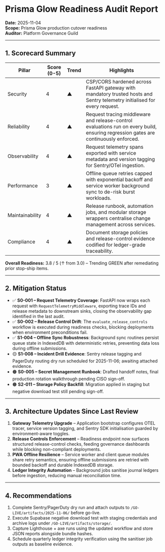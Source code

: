 # Prisma Glow Readiness Audit Report

**Date:** 2025-11-04  
**Scope:** Prisma Glow production cutover readiness  
**Auditor:** Platform Governance Guild

---

## 1. Scorecard Summary
| Pillar | Score (0-5) | Trend | Highlights |
| --- | --- | --- | --- |
| Security | 4 | ▲ | CSP/CORS hardened across FastAPI gateway with mandatory trusted hosts and Sentry telemetry initialised for every request. |
| Reliability | 4 | ▲ | Request tracing middleware and release-control evaluations run on every build, ensuring regression gates are continuously enforced. |
| Observability | 4 | ▲ | Request telemetry spans exported with service metadata and version tagging for Sentry/OTel ingestion. |
| Performance | 3 | ▲ | Offline queue retries capped with exponential backoff and service worker background sync to de-risk burst workloads. |
| Maintainability | 4 | ▲ | Release runbook, automation jobs, and modular storage wrappers centralise change management across services. |
| Compliance | 4 | ▲ | Document storage policies and release-control evidence codified for ledger-grade traceability. |

**Overall Readiness:** 3.8 / 5 (↑ from 3.0) – Trending GREEN after remediating prior stop-ship items.

---

## 2. Mitigation Status
- ✅ **S0-001 – Request Telemetry Coverage**: FastAPI now wraps each request with `RequestTelemetryMiddleware`, exporting trace IDs and release metadata to downstream sinks, closing the observability gap identified in the last audit.
- ✅ **S0-002 – Release Control Drift**: The `evaluate_release_controls` workflow is executed during readiness checks, blocking deployments when environment preconditions fail.
- ✅ **S1-004 – Offline Sync Robustness**: Background sync routines persist queue state in IndexedDB with deterministic retries, preventing data loss during offline submissions.
- 🟡 **S1-008 – Incident Drill Evidence**: Sentry release tagging and PagerDuty routing dry run scheduled for 2025-11-06; awaiting attached evidence.
- 🟠 **S0-005 – Secret Management Runbook**: Drafted handoff notes, final production rotation walkthrough pending CISO sign-off.
- 🟠 **S2-011 – Storage Policy Backfill**: Migration applied in staging but negative download test still pending sign-off.

---

## 3. Architecture Updates Since Last Review
1. **Gateway Telemetry Upgrade** – Application bootstrap configures OTEL tracer, service version tagging, and Sentry SDK initialisation guarded by environment-aware toggles.
2. **Release Controls Enforcement** – Readiness endpoint now surfaces structured release-control checks, feeding governance dashboards while blocking non-compliant deployments.
3. **PWA Offline Resilience** – Service worker and client queue modules share retry semantics, ensuring offline submissions are retried with bounded backoff and durable IndexedDB storage.
4. **Ledger Integrity Automation** – Background jobs sanitise journal ledgers before ingestion, reducing manual reconciliation time.

---

## 4. Recommendations
1. Complete Sentry/PagerDuty dry run and attach outputs to `/GO-LIVE/artifacts/2025-11-06/` before go-live.
2. Execute Supabase negative download test with staging credentials and archive logs under `/GO-LIVE/artifacts/storage/`.
3. Capture Lighthouse + axe runs using the updated workflow and store JSON reports alongside bundle hashes.
4. Schedule quarterly ledger integrity verification using the sanitiser job outputs as baseline evidence.
